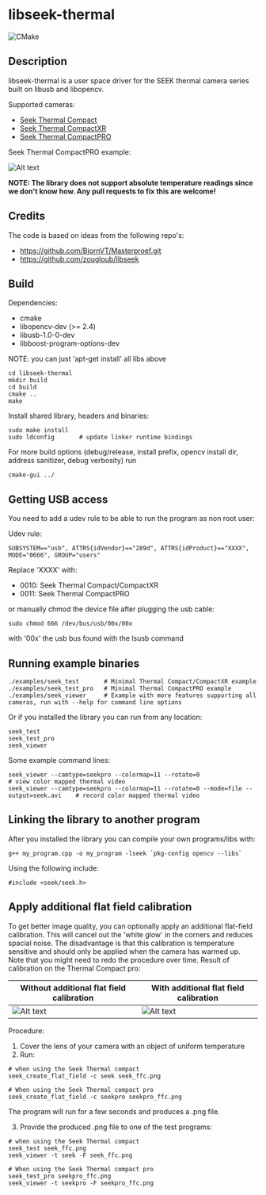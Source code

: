# libseek-thermal

![CMake](https://github.com/OpenThermal/libseek-thermal/workflows/CMake/badge.svg?branch=master)

## Description

libseek-thermal is a user space driver for the SEEK thermal camera series built on libusb and libopencv.

Supported cameras:
* [Seek Thermal Compact](http://www.thermal.com/products/compact)
* [Seek Thermal CompactXR](http://www.thermal.com/products/compactxr)
* [Seek Thermal CompactPRO](http://www.thermal.com/products/compactpro)

Seek Thermal CompactPRO example:

![Alt text](/doc/colormap_hot.png?raw=true "Colormap seek thermal pro")


**NOTE: The library does not support absolute temperature readings since we don't know how. Any pull requests to fix this are welcome!**


## Credits

The code is based on ideas from the following repo's:
* https://github.com/BjornVT/Masterproef.git
* https://github.com/zougloub/libseek

## Build

Dependencies:
* cmake
* libopencv-dev (>= 2.4)
* libusb-1.0-0-dev
* libboost-program-options-dev

NOTE: you can just 'apt-get install' all libs above

```
cd libseek-thermal
mkdir build
cd build
cmake ..
make
```

Install shared library, headers and binaries:

```
sudo make install
sudo ldconfig       # update linker runtime bindings
```

For more build options (debug/release, install prefix, opencv install dir, address sanitizer, debug verbosity) run

```
cmake-gui ../
```

## Getting USB access

You need to add a udev rule to be able to run the program as non root user:

Udev rule:

```
SUBSYSTEM=="usb", ATTRS{idVendor}=="289d", ATTRS{idProduct}=="XXXX", MODE="0666", GROUP="users"
```

Replace 'XXXX' with:
* 0010: Seek Thermal Compact/CompactXR
* 0011: Seek Thermal CompactPRO

or manually chmod the device file after plugging the usb cable:

```
sudo chmod 666 /dev/bus/usb/00x/00x
```

with '00x' the usb bus found with the lsusb command

## Running example binaries

```
./examples/seek_test       # Minimal Thermal Compact/CompactXR example
./examples/seek_test_pro   # Minimal Thermal CompactPRO example
./examples/seek_viewer     # Example with more features supporting all cameras, run with --help for command line options
```

Or if you installed the library you can run from any location:

```
seek_test
seek_test_pro
seek_viewer
```

Some example command lines:

```
seek_viewer --camtype=seekpro --colormap=11 --rotate=0                                  # view color mapped thermal video
seek_viewer --camtype=seekpro --colormap=11 --rotate=0 --mode=file --output=seek.avi    # record color mapped thermal video
```

## Linking the library to another program

After you installed the library you can compile your own programs/libs with:
```
g++ my_program.cpp -o my_program -lseek `pkg-config opencv --libs`
```

Using the following include:
```
#include <seek/seek.h>
```

## Apply additional flat field calibration

To get better image quality, you can optionally apply an additional flat-field calibration.
This will cancel out the 'white glow' in the corners and reduces spacial noise.
The disadvantage is that this calibration is temperature sensitive and should only be applied
when the camera has warmed up. Note that you might need to redo the procedure over time. Result of calibration on the Thermal Compact pro:

Without additional flat field calibration | With additional flat field calibration
------------------------------------------|---------------------------------------
![Alt text](/doc/not_ffc_calibrated.png?raw=true "Without additional flat field calibration") | ![Alt text](/doc/ffc_calibrated.png?raw=true "With additional flat field calibration")

Procedure:
1) Cover the lens of your camera with an object of uniform temperature
2) Run:
```
# when using the Seek Thermal compact
seek_create_flat_field -c seek seek_ffc.png

# When using the Seek Thermal compact pro
seek_create_flat_field -c seekpro seekpro_ffc.png
```
The program will run for a few seconds and produces a .png file.

3) Provide the produced .png file to one of the test programs:

```
# when using the Seek Thermal compact
seek_test seek_ffc.png
seek_viewer -t seek -F seek_ffc.png

# When using the Seek Thermal compact pro
seek_test_pro seekpro_ffc.png
seek_viewer -t seekpro -F seekpro_ffc.png
```

